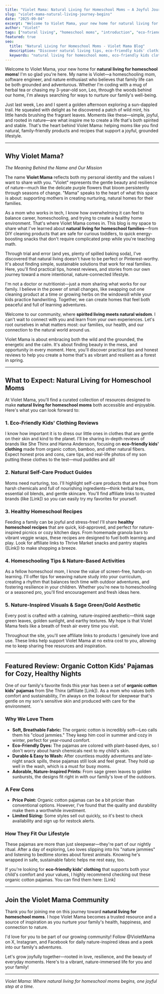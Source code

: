 ```yaml
---
title: "Violet Mama: Natural Living for Homeschool Moms – A Joyful Journey Begins"
slug: "violet-mama-natural-living-journey-begins"
date: "2025-09-04"
excerpt: "Welcome to Violet Mama, your new home for natural living for homeschool moms! Join me as we explore eco-friendly products, healthy recipes, and joyful family living rooted in nature."
author: "Violet"
tags: ["natural living", "homeschool moms", "introduction", "eco-friendly", "healthy recipes"]
featured: true
seo:
  title: "Natural Living for Homeschool Moms - Violet Mama Blog"
  description: "Discover natural living tips, eco-friendly kids' clothing reviews, healthy homeschool recipes, and nature-based activities for homeschooling families."
  keywords: "natural living for homeschool moms, eco-friendly kids clothing, healthy homeschool recipes, nature-based learning"
---
```


Welcome to Violet Mama, your new home for **natural living for homeschool moms**! I'm so glad you're here. My name is Violet—a homeschooling mom, software engineer, and nature enthusiast who believes that family life can be both grounded and adventurous. Whether I'm coding with a mug of herbal tea or chasing my 3-year-old son, Leo, through the woods behind our home, I'm always searching for ways to nurture our family's well-being.

Just last week, Leo and I spent a golden afternoon exploring a sun-dappled trail. He squealed with delight as he discovered a patch of wild mint, his little hands brushing the fragrant leaves. Moments like these—simple, joyful, and rooted in nature—are what inspire me to create a life that's both spirited and stable. That's the heart behind Violet Mama: helping moms like you find natural, family-friendly products and recipes that support a joyful, grounded lifestyle.

---

## Why Violet Mama?  
*The Meaning Behind the Name and Our Mission*

The name **Violet Mama** reflects both my personal identity and the values I want to share with you. "Violet" represents the gentle beauty and resilience of nature—much like the delicate purple flowers that bloom persistently through seasons of change. "Mama" speaks to the heart of what this space is about: supporting mothers in creating nurturing, natural homes for their families.

As a mom who works in tech, I know how overwhelming it can feel to balance career, homeschooling, and trying to create a healthy home environment. That's where Violet Mama comes in. This blog is my space to share what I've learned about **natural living for homeschool families**—from DIY cleaning products that are safe for curious toddlers, to quick energy-boosting snacks that don't require complicated prep while you're teaching math.

Through trial and error (and yes, plenty of spilled baking soda), I've discovered that natural living doesn't have to be perfect or Pinterest-worthy. It's about finding simple, sustainable solutions that work for real families. Here, you'll find practical tips, honest reviews, and stories from our own journey toward a more intentional, nature-connected lifestyle.

I'm not a doctor or nutritionist—just a mom sharing what works for our family. I believe in the power of small changes, like swapping out one cleaning product at a time or growing herbs on the windowsill while your kids practice handwriting. Together, we can create homes that feel both peaceful and full of learning adventures.

Welcome to our community, where **spirited living meets natural wisdom**. I can't wait to connect with you and learn from your own experiences. Let's root ourselves in what matters most: our families, our health, and our connection to the natural world around us.

Violet Mama is about embracing both the wild and the grounded, the energetic and the calm. It's about finding beauty in the mess, and opportunity in every moment. Here, you'll discover practical tips and honest reviews to help you create a home that's as vibrant and resilient as a forest in spring.

---

## What to Expect: Natural Living for Homeschool Moms

At Violet Mama, you'll find a curated collection of resources designed to make **natural living for homeschool moms** both accessible and enjoyable. Here's what you can look forward to:

### 1. Eco-Friendly Kids' Clothing Reviews  
I know how important it is to dress our little ones in clothes that are gentle on their skin and kind to the planet. I'll be sharing in-depth reviews of brands like She Thinx and Hanna Andersson, focusing on **eco-friendly kids' clothing** made from organic cotton, bamboo, and other natural fibers. Expect honest pros and cons, care tips, and real-life photos of my son putting these clothes to the test—mud puddles and all!

### 2. Natural Self-Care Product Guides  
Moms need nurturing, too. I'll highlight self-care products that are free from harsh chemicals and full of nourishing ingredients—think herbal teas, essential oil blends, and gentle skincare. You'll find affiliate links to trusted brands (like [Link]) so you can easily try my favorites for yourself.

### 3. Healthy Homeschool Recipes  
Feeding a family can be joyful and stress-free! I'll share **healthy homeschool recipes** that are quick, kid-approved, and perfect for nature-inspired picnics or cozy kitchen days. From homemade granola bars to vibrant veggie wraps, these recipes are designed to fuel both learning and play. Look for affiliate links to Thrive Market snacks and pantry staples ([Link]) to make shopping a breeze.

### 4. Homeschooling Tips & Nature-Based Activities  
As a fellow homeschool mom, I know the value of screen-free, hands-on learning. I'll offer tips for weaving nature study into your curriculum, creating a rhythm that balances tech time with outdoor adventures, and fostering resilience in your children. Whether you're new to homeschooling or a seasoned pro, you'll find encouragement and fresh ideas here.

### 5. Nature-Inspired Visuals & Sage Green/Gold Aesthetic  
Every post is crafted with a calming, nature-inspired aesthetic—think sage green leaves, golden sunlight, and earthy textures. My hope is that Violet Mama feels like a breath of fresh air every time you visit.

Throughout the site, you'll see affiliate links to products I genuinely love and use. These links help support Violet Mama at no extra cost to you, allowing me to keep sharing free resources and inspiration.

---

## Featured Review: Organic Cotton Kids' Pajamas for Cozy, Healthy Nights

One of our family's favorite finds this year has been a set of **organic cotton kids' pajamas** from She Thinx (affiliate [Link]). As a mom who values both comfort and sustainability, I'm always on the lookout for sleepwear that's gentle on my son's sensitive skin and produced with care for the environment.

### Why We Love Them

- **Soft, Breathable Fabric:** The organic cotton is incredibly soft—Leo calls them his "cloud jammies." They keep him cool in summer and cozy in winter, perfect for year-round comfort.
- **Eco-Friendly Dyes:** The pajamas are colored with plant-based dyes, so I don't worry about harsh chemicals next to my child's skin.
- **Durable & Easy to Wash:** After countless muddy adventures and late-night snack spills, these pajamas still look and feel great. They hold up well in the wash, which is a must for busy moms.
- **Adorable, Nature-Inspired Prints:** From sage green leaves to golden sunbursts, the designs fit right in with our family's love of the outdoors.

### A Few Cons

- **Price Point:** Organic cotton pajamas can be a bit pricier than conventional options. However, I've found that the quality and durability make them a worthwhile investment.
- **Limited Sizing:** Some styles sell out quickly, so it's best to check availability and sign up for restock alerts.

### How They Fit Our Lifestyle

These pajamas are more than just sleepwear—they're part of our nightly ritual. After a day of exploring, Leo loves slipping into his "nature jammies" and listening to bedtime stories about forest animals. Knowing he's wrapped in safe, sustainable fabric helps me rest easy, too.

If you're looking for **eco-friendly kids' clothing** that supports both your child's comfort and your values, I highly recommend checking out these organic cotton pajamas. You can find them here: [Link]

---

## Join the Violet Mama Community

Thank you for joining me on this journey toward **natural living for homeschool moms**. I hope Violet Mama becomes a trusted resource and a source of inspiration as you nurture your family's health, happiness, and connection to nature.

I'd love for you to be part of our growing community! Follow @VioletMama on X, Instagram, and Facebook for daily nature-inspired ideas and a peek into our family's adventures.

Let's grow joyfully together—rooted in love, resilience, and the beauty of everyday moments. Here's to a vibrant, nature-immersed life for you and your family!

---

*Violet Mama: Where natural living for homeschool moms begins, one joyful step at a time.*
